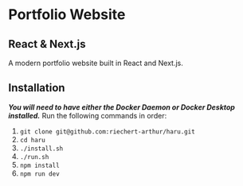 # Portfolio Website
## React & Next.js
A modern portfolio website built in React and Next.js.

## Installation
***You will need to have either the Docker Daemon or Docker Desktop installed.***
Run the following commands in order:
1. `git clone git@github.com:riechert-arthur/haru.git`
2. `cd haru`
3. `./install.sh`
4. `./run.sh`
5. `npm install`
6. `npm run dev`
